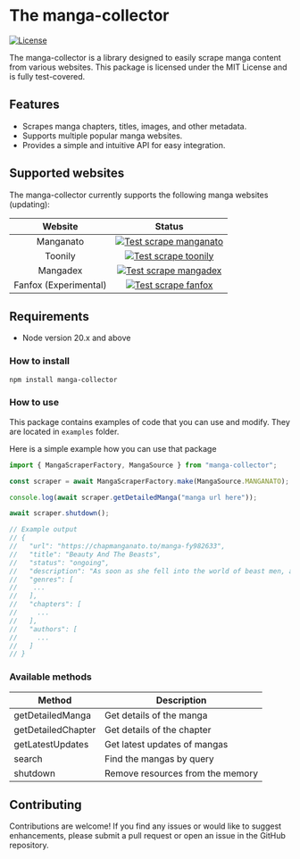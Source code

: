 # The manga-collector

[![License](https://img.shields.io/badge/license-MIT-blue)](https://opensource.org/licenses/MIT)

The manga-collector is a library designed to easily scrape manga content from various websites. This package is licensed under the MIT License and is fully test-covered.

## Features

- Scrapes manga chapters, titles, images, and other metadata.
- Supports multiple popular manga websites.
- Provides a simple and intuitive API for easy integration.

## Supported websites

The manga-collector currently supports the following manga websites (updating):

|        **Website**        |                                                                                           **Status**                                                                                           |
| :-----------------------: | :--------------------------------------------------------------------------------------------------------------------------------------------------------------------------------------------: |
|         Manganato         | [![Test scrape manganato](https://github.com/AkioSarkiz/manga-collector/actions/workflows/manganato-test.yml/badge.svg)](https://github.com/AkioSarkiz/manga-collector/actions/workflows/manganato-test.yml) |
|          Toonily          |    [![Test scrape toonily](https://github.com/AkioSarkiz/manga-collector/actions/workflows/toonily-test.yml/badge.svg)](https://github.com/AkioSarkiz/manga-collector/actions/workflows/toonily-test.yml)    |
|         Mangadex          |  [![Test scrape mangadex](https://github.com/AkioSarkiz/manga-collector/actions/workflows/mangadex-test.yml/badge.svg)](https://github.com/AkioSarkiz/manga-collector/actions/workflows/mangadex-test.yml)   |   
|         Fanfox (Experimental)          |  [![Test scrape fanfox](https://github.com/AkioSarkiz/manga-collector/actions/workflows/fanfox-test.yml/badge.svg)](https://github.com/AkioSarkiz/manga-collector/actions/workflows/fanfox-test.yml)   |                                                                                       |

## Requirements

- Node version 20.x and above

### How to install

```bash
npm install manga-collector
```

### How to use

This package contains examples of code that you can use and modify. They are located in `examples` folder.

Here is a simple example how you can use that package

```typescript
import { MangaScraperFactory, MangaSource } from "manga-collector";

const scraper = await MangaScraperFactory.make(MangaSource.MANGANATO);

console.log(await scraper.getDetailedManga("manga url here"));

await scraper.shutdown();

// Example output
// {
//   "url": "https://chapmanganato.to/manga-fy982633",
//   "title": "Beauty And The Beasts",
//   "status": "ongoing",
//   "description": "As soon as she fell into the world of beast men, a leopard forcibly took her back to his home. Indeed, Bai Jingjing is at a complete and utter loss. The males in this world are all handsome beyond compare, while the women are all so horrid that even the gods shudder at their sight. As a first-rate girl from the modern world (she's even a quarter Russian), Bai Jingjing finds herself sitting at the center of a harem filled with beautiful men -- at the very peak of existence.",
//   "genres": [
//    ...
//   ],
//   "chapters": [
//     ...
//   ],
//   "authors": [
//     ...
//   ]
// }
```

### Available methods

| Method             | Description                      |
| ------------------ | -------------------------------- |
| getDetailedManga   | Get details of the manga         |
| getDetailedChapter | Get details of the chapter       |
| getLatestUpdates   | Get latest updates of mangas     |
| search             | Find the mangas by query         |
| shutdown           | Remove resources from the memory |

## Contributing

Contributions are welcome! If you find any issues or would like to suggest enhancements, please submit a pull request or open an issue in the GitHub repository.
